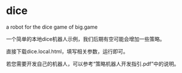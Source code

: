 # dice
a robot for the dice game of big.game


一个简单的本地dice机器人示例，我们后期有空可能会增加一些策略。

直接下载dice.local.html，填写相关参数，运行即可。

若您需要开发自己的机器人，可以参考“策略机器人开发指引.pdf”中的说明。
